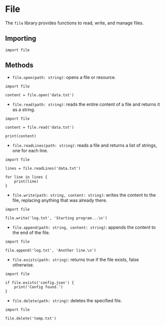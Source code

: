 # File

The `file` library provides functions to read, write, and manage files.

## Importing

```ez
import file
```

## Methods

-   `file.open(path: string)`: opens a file or resource.

```ez
import file

content = file.open('data.txt')
```

-   `file.read(path: string)`: reads the entire content of a file and returns it as a string.

```ez
import file

content = file.read('data.txt')

print(content)
```

-   `file.readLines(path: string)`: reads a file and returns a list of strings, one for each line.

```ez
import file

lines = file.readLines('data.txt')

for line in lines {
    print(line)
}
```

-   `file.write(path: string, content: string)`: writes the content to the file, replacing anything that was already there.

```ez
import file

file.write('log.txt', 'Starting program...\n')
```

-   `file.append(path: string, content: string)`: appends the content to the end of the file.

```ez
import file

file.append('log.txt', 'Another line.\n')
```

-   `file.exists(path: string)`: returns true if the file exists, false otherwise.

```ez
import file

if file.exists('config.json') {
    print('Config found.')
}
```

-   `file.delete(path: string)`: deletes the specified file.

```ez
import file

file.delete('temp.txt')
```
